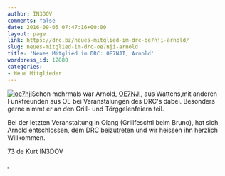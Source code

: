 ```yaml
---
author: IN3DOV
comments: false
date: 2016-09-05 07:47:16+00:00
layout: page
link: https://drc.bz/neues-mitglied-im-drc-oe7nji-arnold/
slug: neues-mitglied-im-drc-oe7nji-arnold
title: 'Neues Mitglied im DRC: OE7NJI, Arnold'
wordpress_id: 12880
categories:
- Neue Mitglieder
---
```


[![oe7nji](https://drc.bz/wp-content/uploads/2016/09/oe7nji-286x300.jpg)](https://drc.bz/wp-content/uploads/2016/09/oe7nji.jpg)Schon mehrmals war Arnold, [OE7NJI](http://www.qrz.com/db/OE7NJI), aus Wattens,mit anderen Funkfreunden aus OE bei Veranstalungen des DRC's dabei. Besonders gerne nimmt er an den Grill- und Törggelenfeiern teil.

Bei der letzten Veranstaltung in Olang (Grillfeschtl beim Bruno), hat sich Arnold entschlossen, dem DRC beizutreten und wir heissen ihn herzlich Willkommen.

73 de Kurt IN3DOV

[ ](https://drc.bz/wp-content/uploads/2016/09/oe7nji.jpg)
